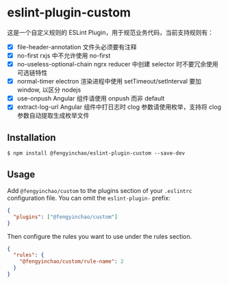 # eslint-plugin-custom

这是一个自定义规则的 ESLint Plugin，用于规范业务代码，当前支持规则有：

- [x] file-header-annotation
      文件头必须要有注释
- [x] no-first
      rxjs 中不允许使用 no-first
- [x] no-useless-optional-chain
      ngrx reducer 中创建 selector 时不要冗余使用可选链特性
- [x] normal-timer
      electron 渲染进程中使用 setTimeout/setInterval 要加 window, 以区分 nodejs
- [x] use-onpush
      Angular 组件请使用 onpush 而非 default
- [x] extract-log-url
      Angular 组件中打日志时 clog 参数请使用枚举，支持将 clog 参数自动提取生成枚举文件

## Installation

```
$ npm install @fengyinchao/eslint-plugin-custom --save-dev
```

## Usage

Add `@fengyinchao/custom` to the plugins section of your `.eslintrc` configuration file. You can omit the `eslint-plugin-` prefix:

```json
{
  "plugins": ["@fengyinchao/custom"]
}
```

Then configure the rules you want to use under the rules section.

```json
{
  "rules": {
    "@fengyinchao/custom/rule-name": 2
  }
}
```
